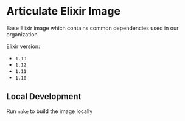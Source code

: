 # Articulate Elixir Image

Base Elixir image which contains common dependencies used in our organization.

Elixir version:

* `1.13`
* `1.12`
* `1.11`
* `1.10`

## Local Development

Run `make` to build the image locally
